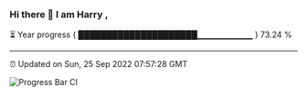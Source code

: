 ### Hi there 👋 I am Harry , 

⏳ Year progress { █████████████████████▁▁▁▁▁▁▁▁▁ } 73.24 %

---

⏰ Updated on Sun, 25 Sep 2022 07:57:28 GMT

![Progress Bar CI](https://github.com/duykhang68/duykhang68/workflows/Progress%20Bar%20CI/badge.svg)
